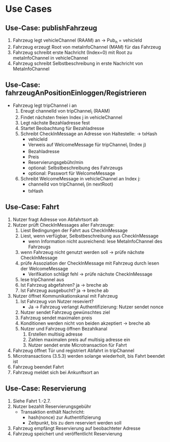 # Use Cases

## Use-Case: publishFahrzeug
1. Fahrzeug legt vehicleChannel (RAAM) an -> Pub<sub>n</sub> = vehicleId
2. Fahrzeug erzeugt Root von metaInfoChannel (MAM) für das Fahrzeug
3. Fahrzeug schreibt erste Nachricht (Index=0) mit Root zu metaInfoChannel in vehicleChannel
4. Fahrzeug schreibt Selbstbeschreibung in erste Nachricht von MetaInfoChannel

## Use-Case: fahrzeugAnPositionEinloggen/Registrieren
- Fahrzeug legt tripChannel i an
  1. Ereugt channelId von tripChannel<sub>i</sub> (RAAM)
  2. Findet nächsten freien Index j in vehicleChannel
  3. Legt nächste Bezahladresse fest
  4. Startet Beobachtung für Bezahladresse
  5. Schreibt CheckInMessage an Adresse von Haltestelle: -> txHash
       - vehicleId
       - Verweis auf WelcomeMessage für tripChannel<sub>i</sub> (Index j)
       - Bezahladresse
       - Preis
       - Reservierungsgebühr/min
       - optional: Selbstbeschreibung des Fahrzeugs
       - optional: Passwort für WelcomeMessage
  6. Schreibt WelcomeMessage  in vehicleChannel an Index j:
       - channelId von tripChannel<sub>i</sub> (in nextRoot)
       - txHash

## Use-Case: Fahrt
1. Nutzer fragt Adresse von Abfahrtsort ab
2. Nutzer prüft CheckInMessages aller Fahrzeuge: 
	1. Liest Bedingungen der Fahrt aus CheckInMessage
	2. Liest, wenn verfügbar, Selbstbeschreibung aus CheckInMessage
      	- wenn Information nicht ausreichend: lese MetaInfoChannel des Fahrzeugs 
	3. wenn Fahrzeug nicht genutzt werden soll -> prüfe nächste CheckInMessage
	4. prüfe Assoziation der CheckInMessage mit Fahrzeug durch lesen der WelcomeMessage
      	- Verifikation schlägt fehl -> prüfe nächste CheckInMessage 
	5. lese tripChannel aus
	6. Ist Fahrzeug abgefahren? ja -> breche ab
	7. Ist Fahrzeug ausgebucht? ja -> breche ab
3. Nutzer öffnet Kommunikationskanal mit Fahrzeug
     1. Ist Fahrzeug von Nutzer reseviert?
      	- Ja -> Fahrzeug verlangt Authentifizierung: Nutzer sendet nonce
     2. Nutzer sendet Fahrzeug gewünschtes ziel
     3. Fahrzeug sendet maximalen preis
     4. Konditionen werden nicht von beiden akzeptiert -> breche ab
     5. Nutzer und Fahrzeug öffnen Bezahlkanal
        1. Erstellen multisig adresse
        2. Zahlen maximalen preis auf multisig adresse ein
        3. Nutzer sendet erste Microtransaction für Fahrt
4. Fahrzeug öffnet Tür und registriert Abfahrt in tripChannel
5. Microtransactions (3.5.3) werden solange wiederholt, bis Fahrt beendet ist
6. Fahrzeug beendet Fahrt
7. Fahrzeug meldet sich bei Ankunftsort an
    
## Use-Case: Reservierung
1. Siehe Fahrt 1.-2.7.
2. Nutzer bezahlt Reservierungsgebühr
   - Transaktion enthält Nachricht:
     - hash(nonce) zur Authentifizierung
     - Zeitpunkt, bis zu dem reserviert werden soll
3. Fahrzeug empfängt Reservierung auf beobachteter Adresse
4. Fahrzeug speichert und veröffentlicht Reservierung